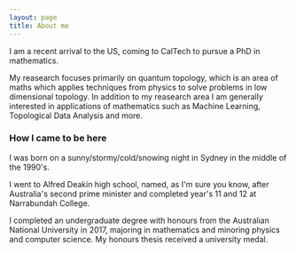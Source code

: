 ```yaml
---
layout: page
title: About me
---
```


I am a recent arrival to the US, coming to CalTech to pursue a PhD in mathematics.

My reasearch focuses primarily on quantum topology, which is an area of maths which applies techniques from physics to solve problems in low dimensional topology. In addition to my reasearch area I am generally interested in applications of mathematics such as Machine Learning, Topological Data Analysis and more. 

### How I came to be here

I was born on a sunny/stormy/cold/snowing night in Sydney in the middle of the 1990's.

I went to Alfred Deakin high school, named, as I'm sure you know, after Australia's second prime minister and completed year's 11 and 12 at Narrabundah College.

I completed an undergraduate degree with honours from the Australian National University in 2017, majoring in mathematics and minoring physics and computer science. My honours thesis received a university medal.
